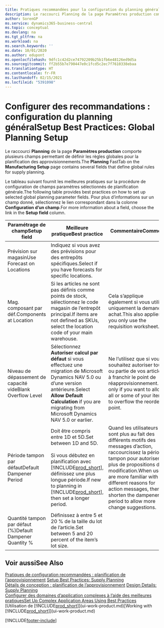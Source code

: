 ```yaml
---
title: Pratiques recommandées pour la configuration du planning général | Microsoft Docs
description: Le raccourci Planning de la page Paramètres production comporte plusieurs champs permettant de définir les règles globales pour la planification des approvisionnements.
author: SorenGP
ms.service: dynamics365-business-central
ms.topic: conceptual
ms.devlang: na
ms.tgt_pltfrm: na
ms.workload: na
ms.search.keywords: ''
ms.date: 10/01/2020
ms.author: edupont
ms.openlocfilehash: 9dfc1c42d2ce74792209b25b1fb6e48126ed9d5a
ms.sourcegitcommit: ff2b55b7e790447e0c1fcd5c2ec7f7610338ebaa
ms.translationtype: HT
ms.contentlocale: fr-FR
ms.lasthandoff: 02/15/2021
ms.locfileid: "5391098"
---
```

# <a name="setup-best-practices-global-planning-setup"></a><span data-ttu-id="e8cbc-103">Configurer des recommandations : configuration du planning général</span><span class="sxs-lookup"><span data-stu-id="e8cbc-103">Setup Best Practices: Global Planning Setup</span></span>
<span data-ttu-id="e8cbc-104">Le raccourci **Planning** de la page **Paramètres production** comporte plusieurs champs permettant de définir les règles globales pour la planification des approvisionnements.</span><span class="sxs-lookup"><span data-stu-id="e8cbc-104">The **Planning** FastTab on the **Manufacturing Setup** page contains several fields that define global rules for supply planning.</span></span>  

 <span data-ttu-id="e8cbc-105">Le tableau suivant fournit les meilleures pratiques sur la procédure de configuration de champs paramètres sélectionnés de planification générale.</span><span class="sxs-lookup"><span data-stu-id="e8cbc-105">The following table provides best practices on how to set up selected global planning parameter fields.</span></span> <span data-ttu-id="e8cbc-106">Pour plus d’informations sur un champ donné, sélectionnez le lien correspondant dans la colonne **Configuration d’un champ**.</span><span class="sxs-lookup"><span data-stu-id="e8cbc-106">For more information about a field, choose the link in the **Setup field** column.</span></span>  

|<span data-ttu-id="e8cbc-107">Paramétrage de champ</span><span class="sxs-lookup"><span data-stu-id="e8cbc-107">Setup field</span></span>|<span data-ttu-id="e8cbc-108">Meilleure pratique</span><span class="sxs-lookup"><span data-stu-id="e8cbc-108">Best practice</span></span>|<span data-ttu-id="e8cbc-109">Commentaire</span><span class="sxs-lookup"><span data-stu-id="e8cbc-109">Comment</span></span>|  
|-----------------|-------------------|-------------|  
|<span data-ttu-id="e8cbc-110">Prévision sur magasin</span><span class="sxs-lookup"><span data-stu-id="e8cbc-110">Use Forecast on Locations</span></span>|<span data-ttu-id="e8cbc-111">Indiquez si vous avez des prévisions pour des entrepôts spécifiques.</span><span class="sxs-lookup"><span data-stu-id="e8cbc-111">Select if you have forecasts for specific locations.</span></span>||  
|<span data-ttu-id="e8cbc-112">Mag. composant par déf.</span><span class="sxs-lookup"><span data-stu-id="e8cbc-112">Components at Location</span></span>|<span data-ttu-id="e8cbc-113">Si les articles ne sont pas définis comme points de stock, sélectionnez le code magasin de l’entrepôt principal.</span><span class="sxs-lookup"><span data-stu-id="e8cbc-113">If items are not defined as SKUs, select the location code of your main warehouse.</span></span>|<span data-ttu-id="e8cbc-114">Cela s’applique également si vous utilisez uniquement la demande achat.</span><span class="sxs-lookup"><span data-stu-id="e8cbc-114">This also applies if you only use the requisition worksheet.</span></span>|  
|<span data-ttu-id="e8cbc-115">Niveau de dépassement de capacité vide</span><span class="sxs-lookup"><span data-stu-id="e8cbc-115">Blank Overflow Level</span></span>|<span data-ttu-id="e8cbc-116">Sélectionnez **Autoriser calcul par défaut** si vous effectuez une migration de Microsoft Dynamics NAV 5.0 ou d’une version antérieure.</span><span class="sxs-lookup"><span data-stu-id="e8cbc-116">Select **Allow Default Calculation** if you are migrating from Microsoft Dynamics NAV 5.0 or earlier.</span></span>|<span data-ttu-id="e8cbc-117">Ne l’utilisez que si vous souhaitez autoriser tout ou partie de vos articles à franchir le point de réapprovisionnement.</span><span class="sxs-lookup"><span data-stu-id="e8cbc-117">Use only if you want to allow all or some of your items to overflow the reorder point.</span></span>|  
|<span data-ttu-id="e8cbc-118">Période tampon par défaut</span><span class="sxs-lookup"><span data-stu-id="e8cbc-118">Default Dampener Period</span></span>|<span data-ttu-id="e8cbc-119">Doit être compris entre 1D et 5D.</span><span class="sxs-lookup"><span data-stu-id="e8cbc-119">Set between 1D and 5D.</span></span><br /><br /> <span data-ttu-id="e8cbc-120">Si vous débutez en planification avec [!INCLUDE[prod_short](includes/prod_short.md)], définissez une plus longue période.</span><span class="sxs-lookup"><span data-stu-id="e8cbc-120">If new to planning in [!INCLUDE[prod_short](includes/prod_short.md)], then set a longer period.</span></span>|<span data-ttu-id="e8cbc-121">Quand les utilisateurs sont plus au fait des différents motifs des messages d’action, raccourcissez la période tampon pour autoriser plus de propositions de modification.</span><span class="sxs-lookup"><span data-stu-id="e8cbc-121">When users are more familiar with the different reasons for action messages, then shorten the dampener period to allow more change suggestions.</span></span>|  
|<span data-ttu-id="e8cbc-122">Quantité tampon par défaut (%)</span><span class="sxs-lookup"><span data-stu-id="e8cbc-122">Default Dampener Quantity %</span></span>|<span data-ttu-id="e8cbc-123">Définissez à entre 5 et 20 % de la taille du lot de l’article.</span><span class="sxs-lookup"><span data-stu-id="e8cbc-123">Set between 5 and 20 percent of the item’s lot size.</span></span>||  

## <a name="see-also"></a><span data-ttu-id="e8cbc-124">Voir aussi</span><span class="sxs-lookup"><span data-stu-id="e8cbc-124">See Also</span></span>  
 <span data-ttu-id="e8cbc-125">[Pratiques de configuration recommandées : planification de l’approvisionnement](setup-best-practices-supply-planning.md) </span><span class="sxs-lookup"><span data-stu-id="e8cbc-125">[Setup Best Practices: Supply Planning](setup-best-practices-supply-planning.md) </span></span>  
 <span data-ttu-id="e8cbc-126">[Détails de conception : planification de l’approvisionnement](design-details-supply-planning.md) </span><span class="sxs-lookup"><span data-stu-id="e8cbc-126">[Design Details: Supply Planning](design-details-supply-planning.md) </span></span>  
 [<span data-ttu-id="e8cbc-127">Configurer des domaines d’application complexes à l’aide des meilleures pratiques</span><span class="sxs-lookup"><span data-stu-id="e8cbc-127">Set Up Complex Application Areas Using Best Practices</span></span>](set-up-complex-application-areas-using-best-practices.md)  
 <span data-ttu-id="e8cbc-128">[Utilisation de [!INCLUDE[prod_short](includes/prod_short.md)]](ui-work-product.md)</span><span class="sxs-lookup"><span data-stu-id="e8cbc-128">[Working with [!INCLUDE[prod_short](includes/prod_short.md)]](ui-work-product.md)</span></span>


[!INCLUDE[footer-include](includes/footer-banner.md)]